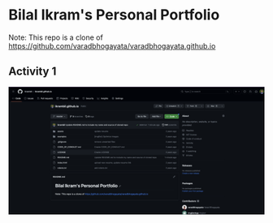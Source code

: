# Bilal Ikram's Personal Portfolio

Note: This repo is a clone of https://github.com/varadbhogayata/varadbhogayata.github.io

## Activity 1

![screenshot](images/activity1.png)